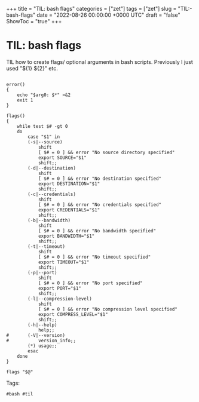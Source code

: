 +++
title = "TIL: bash flags"
categories = ["zet"]
tags = ["zet"]
slug = "TIL:-bash-flags"
date = "2022-08-26 00:00:00 +0000 UTC"
draft = "false"
ShowToc = "true"
+++

# TIL: bash flags

TIL how to create flags/ optional arguments in bash scripts. Previously
I just used "${1} ${2}" etc.

```shell

error()
{
    echo "$arg0: $*" >&2
    exit 1
}

flags()
{
    while test $# -gt 0
    do
        case "$1" in
        (-s|--source)
            shift
            [ $# = 0 ] && error "No source directory specified"
            export SOURCE="$1"
            shift;;
        (-d|--destination)
            shift
            [ $# = 0 ] && error "No destination specified"
            export DESTINATION="$1"
            shift;;
        (-c|--credentials)
            shift
            [ $# = 0 ] && error "No credentials specified"
            export CREDENTIALS="$1"
            shift;;
        (-b|--bandwidth)
            shift
            [ $# = 0 ] && error "No bandwidth specified"
            export BANDWIDTH="$1"
            shift;;
        (-t|--timeout)
            shift
            [ $# = 0 ] && error "No timeout specified"
            export TIMEOUT="$1"
            shift;;
        (-p|--port)
            shift
            [ $# = 0 ] && error "No port specified"
            export PORT="$1"
            shift;;
        (-l|--compression-level)
            shift
            [ $# = 0 ] && error "No compression level specified"
            export COMPRESS_LEVEL="$1"
            shift;;
        (-h|--help)
            help;;
#       (-V|--version)
#           version_info;;
        (*) usage;;
        esac
    done
}

flags "$@"
```

Tags:

    #bash #til
